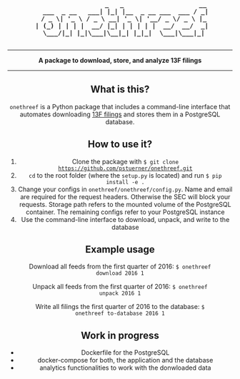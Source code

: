 <center>
    <b>
        <pre>
                   _   _                    __
   ___  _ __   ___| |_| |__  _ __ ___  ___ / _|
  / _ \| '_ \ / _ \ __| '_ \| '__/ _ \/ _ \ |_
 | (_) | | | |  __/ |_| | | | | |  __/  __/  _|
  \___/|_| |_|\___|\__|_| |_|_|  \___|\___|_|
        </pre>
    </b>
<center>

---

<center>
    <b>
        A package to download, store, and analyze 13F filings
    </b>
</center>

---

## What is this?
<code>onethreef</code> is a Python package that includes a command-line interface that automates downloading [13F filings](https://www.investor.gov/introduction-investing/investing-basics/glossary/form-13f-reports-filed-institutional-investment) and stores them in a PostgreSQL database.

## How to use it?
1. Clone the package with <code>$ git clone https://github.com/pstuerner/onethreef.git</code>
2. <code>cd</code> to the root folder (where the <code>setup.py</code> is located) and run <code>$ pip install -e .</code>
3. Change your configs in <code>onethreef/onethreef/config.py</code>. Name and email are required for the request headers. Otherwise the SEC will block your requests. Storage path refers to the mounted volume of the PostgreSQL container. The remaining configs refer to your PostgreSQL instance
4. Use the command-line interface to download, unpack, and write to the database

## Example usage

Download all feeds from the first quarter of 2016: <code>$ onethreef download 2016 1</code>

Unpack all feeds from the first quarter of 2016: <code>$ onethreef unpack 2016 1</code>

Write all filings the first quarter of 2016 to the database: <code>$ onethreef to-database 2016 1</code>

## Work in progress
- Dockerfile for the PostgreSQL
- docker-compose for both, the application and the database
- analytics functionalities to work with the donwloaded data
